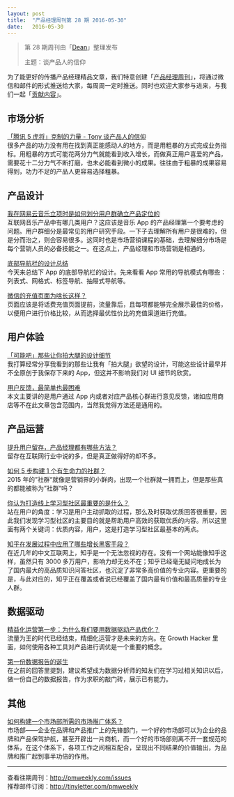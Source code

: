 ```yaml
---
layout: post
title:  "产品经理周刊第 28 期 2016-05-30"
date:   2016-05-30
---
```


> 第 28 期周刊由「[Dean](http://pmweekly.com/contributors#dean)」整理发布 
> 
> 主题：谈产品人的信仰

为了能更好的传播产品经理精品文章，我们特意创建「[产品经理周刊](http://pmweekly.com/)」，将通过微信和邮件的形式推送给大家，每周周一定时推送。同时也欢迎大家参与进来，与我们一起「[贡献内容](https://github.com/vincent4j/pmweekly.com/issues/new)」。

## 市场分析

[「腾讯 5 虎将」克制的力量 - Tony 谈产品人的信仰](http://mp.weixin.qq.com/s?__biz=MzA3MzA4NjgxMg==&mid=2651831122&idx=1&sn=82b5f21cd8c8b8f668bf477ca5deedc0&scene=23&srcid=0526XLdaDXzPiQUTkAb7vhQ8#rd)  
很多产品的功力没有用在找到真正能感动人的地方，而是用粗暴的方式完成业务指标。用粗暴的方式可能花两分力气就能看到收入增长，而做真正用户喜爱的产品，需要花十二分力气不断打磨，也未必能看到微小的成果。往往由于粗暴的成果容易得到，功力不足的产品人更容易选择粗暴。

## 产品设计

[我在网易云音乐立项时是如何划分用户群确立产品定位的](http://www.pmcaff.com/article?id=230349279143040&from=groupmessage&isappinstalled=1)   
互联网音乐产品中有哪几类用户？这应该是音乐 App 的产品经理第一个要考虑的问题。用户群细分是最常见的用户研究手段。一下子去理解所有用户是很难的，但是分而治之，则会容易很多。这同时也是市场营销课程的基础，去理解细分市场是每个营销人员的必备技能之一。在这点上，产品经理和市场营销是相通的。

[底部导航栏的设计总结](http://mp.weixin.qq.com/s?__biz=MjM5NTQ5MjIyMA==&mid=2654536955&idx=2&sn=02174e55037a25398bec8cac11cdc5d4&scene=23&srcid=052683DIQmLQwWzQTCFBsUjE#rd)  
今天来总结下 App 的底部导航栏的设计。先来看看 App 常用的导航模式有哪些：列表式、网格式、标签导航、抽屉式导航等。

[微信的充值页面为啥长这样？](http://mp.weixin.qq.com/s?__biz=MjM5NDEwMjg2MA==&mid=2650904962&idx=1&sn=d8e4b95b731f64c95c5523eaafb34a0a&scene=23&srcid=0526lIKGCArm3MJCreVA0DiO#rd)  
页面应该是将话费充值页面提前，流量靠后，且每项都能够完全展示最佳的价格，以便用户进行价格比较，从而选择最优性价比的充值渠道进行充值。

## 用户体验

[「可能吧」那些让你拍大腿的设计细节](http://mp.weixin.qq.com/s?__biz=MjM5ODQwMjA4MA==&mid=2649293435&idx=1&sn=0ba631bd5c71ad92d0c6b76c18811b35&scene=23&srcid=0526RPPiXnNjIO0vyE9CrvqM#rd)  
我打算经常分享我看到的那些让我有「拍大腿」欲望的设计，可能这些设计最早并不全原创于我保存下来的 App，但这并不影响我们对 UI 细节的欣赏。

[用户反馈，最简单也最困难](http://www.pmcaff.com/article/index/235182406679680?from=selection)  
本文主要讲的是用户通过 App 内或者对应产品核心群进行意见反馈，诸如应用商店等不在此文章包含范围内，当然我觉得方法还是通用的。

## 产品运营

[提升用户留存，产品经理都有哪些方法？](http://www.pmcaff.com/article/index/227495598348416?from=label&pmc_param%5Blabel_name%5D=UED)  
留存在互联网行业中说的多，但是真正做得好的却不多。

[如何 5 步构建 1 个有生命力的社群？](http://www.pmcaff.com/article/index/2000000000008359)  
2015 年的”社群“就像是营销界的小鲜肉，出现一个社群就一拥而上，但是那些真的都能被称为”社群“吗？

[你认为打造线上学习型社区最重要的是什么？](http://www.pmcaff.com/discuss/answer/227768968933440?from=selection)  
站在用户的角度：学习是用户主动抓取的过程，那么及时获取优质回答很重要，因此我们发现学习型社区的主要目的就是帮助用户高效的获取优质的内容。所以这里面有两个关键词：优质内容，用户，这是打造学习型社区最基本的两点。

[知乎在发展过程中应用了哪些增长黑客手段？](http://mp.weixin.qq.com/s?__biz=MzA4NzA5MzA0OQ==&mid=2653145046&idx=4&sn=53fb38cdbce182d3442af623a298978e&scene=23&srcid=0527WWoYvcRLBbuaIMbzPdEW#rd)  
在近几年的中文互联网上，知乎是一个无法忽视的存在。没有一个网站能像知乎这样，虽然只有 3000 多万用户，影响力却无处不在；知乎已经毫无疑问地成长为了国内最大的高品质知识问答社区，也沉淀了非常多高价值的专业内容。更重要的是，与此对应的，知乎正在覆盖或者说已经覆盖了国内最有价值和最高质量的专业人群。

## 数据驱动

[精益化运营第一步：为什么我们要用数据驱动产品优化？](http://mp.weixin.qq.com/s?__biz=MzI2MTAxOTk5OQ==&mid=2650940691&idx=1&sn=9138baf3d04c62676d5f0ab3d22b5589&scene=23&srcid=0523zYYPDlK46QopFxx96CEL#rd)  
流量为王的时代已经结束，精细化运营才是未来的方向。在 Growth Hacker 里面，如何使用各种工具对产品进行调优是一个重要的概念。

[第一份数据报告的诞生](https://zhuanlan.zhihu.com/p/20256824)  
在之前的回答里提到，建议希望成为数据分析师的知友们在学习过相关知识以后，做一份自己的数据报告，作为求职的敲门砖，展示已有能力。

## 其他

[如何构建一个市场部所需的市场推广体系？](http://mp.weixin.qq.com/s?__biz=MjM5NTQ5MjIyMA==&mid=2654536916&idx=2&sn=3e7a0ac1adca1f51348ab5f55804668a&scene=23&srcid=0524ppR4yDWyhGkPLZOebQii#rd)  
市场部——企业在品牌和产品推广上的先锋部门，一个好的市场部可以为企业的品牌和产品保驾护航，甚至开辟出一片商机，而一个好的市场部则离不开一套规范的体系，在这个体系下，各项工作之间相互配合，呈现出不同结果的价值输出，为品牌和推广起到事半功倍的作用。

---
查看往期周刊：<http://pmweekly.com/issues>     
推荐邮件订阅：<http://tinyletter.com/pmweekly>
